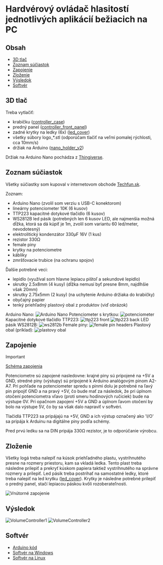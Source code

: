 # Hardvérový ovládač hlasitostí jednotlivých aplikácií bežiacich na PC

## Obsah

- [3D tlač](#3d-tlač)
- [Zoznam súčiastok](#zoznam-súčiastok)
- [Zapojenie](#zapojenie)
- [Zloženie](#zloženie)
- [Výsledok](#výsledok)
- [Softvér](#softvér)

## 3D tlač

Treba vytlačiť:
- krabičku ([controller_case](3d_models/controller_case.stl))
- predný panel ([controller_front_panel](3d_models/controller_front_panel.stl))
- zadné krytky na ledky (6x) ([led_cover](3d_models/led_cover.stl))
- všetky súbory logo_*.stl (odporúčam tlačiť na veľmi pomalej rýchlosti, cca 10mm/s)
- držiak na Arduino ([nano_holder_v2](3d_models/nano_holder_v2.stl))

Držiak na Arduino Nano pochádza z [Thingiverse](https://www.thingiverse.com/thing:596400).

## Zoznam súčiastok

Všetky súčiastky som kupoval v internetovom obchode [Techfun.sk](https://techfun.sk/).

Zoznam:
- Arduino Nano (zvolil som verziu s USB-C konektorom)
- lineárny potenciometer 10K (6 kusov)
- TTP223 kapacitné dotykové tlačidlo (6 kusov)
- WS2812B led pásik (potrebných len 6 kusov LED, ale najmenšia možná dĺžka, ktorá sa dá kúpiť je 1m, zvolil som variantu 60 led/meter, nevodotesný)
- elektrolitický kondenzátor 330µF 16V (1 kus)
- rezistor 330Ω
- female piny
- krytky na potenciometre
- kábliky
- zmršťovacie trubice (na ochranu spojov)

Ďalšie potrebné veci:
- lepidlo (využíval som hlavne lepiacu pištoľ a sekundové lepidlo)
- skrutky 2.5x8mm (4 kusy) (dĺžka nemusí byť presne 8mm, najdlhšie však 20mm)
- skrutky 2.75x5mm (2 kusy) (na uchytenie Arduino držiaka do krabičky)
- obyčajný papier
- tenký priehľadný plastový obal z produktov (viď obrázok)

Arduino Nano:
![Arduino Nano](images/arduino_nano.jpg)
Potenciometer s krytkou:
![potenciometer](images/potentiometer.jpg)
Kapacitné dotykové tlačidlo TTP223:
![ttp223 front](images/ttp223_front.jpg)
![ttp223 back](images/ttp223_back.jpg)
LED pásik WS2812B:
![ws2812b](images/ws2812b_led_strip.jpg)
Female piny:
![female pin headers](images/female_pin_headers.jpg)
Plastový obal (príklad):
![plastovy obal](images/plastovy_obal.jpg)

## Zapojenie

> [!IMPORTANT]
> [Schéma zapojenia](schematic.pdf)

Potenciometre sú zapojené nasledovne: krajné piny sú pripojené na +5V a GND, stredné piny (výstupy) sú pripojené k Arduino analógovým pinom A2-A7. Pri pohľade na potenciometer spredu s pinmi dolu je potrebné na ľavý pin pripojiť GND a na pravý +5V, čo bude mať za následok, že pri úplnom otočení potenciometra vľavo (proti smeru hodinových ručiciek) bude na výstupe 0V. Pri opačnom zapojení +5V a GND a úplnom ľavom otočení by bolo na výstupe 5V, čo by sa však dalo napraviť v softvéri.

Tlačidlá TTP223 sa pripájajú na +5V, GND a ich výstup označený ako 'I/O' sa pripája k Arduinu na digitálne piny podľa schémy.

Pred prvú ledku sa na DIN pripája 330Ω rezistor, je to odporúčanie výrobcu.

## Zloženie

Všetky logá treba nalepiť na kúsok priehľadného plastu, vystrihnutého presne na rozmery priestoru, kam sa vkladá ledka. Tento plast treba následne prilepiť a prekryť kúskom papiera taktiež vystrihnutého na správne rozmery  a prilepiť.
Led pásik treba postrihať na samostatné ledky, ktoré treba nalepiť na led krytku ([led_cover](3d_models/led_cover.stl)). Krytky je následne potrebné prilepiť o predný panel, stačí lepiacou páskou kvôli rozoberateľnosti.

![Vnútorné zapojenie](images/volumecontroller_3.jpg)

## Výsledok

![VolumeController1](images/volumecontroller_1.jpg)
![VolumeController2](images/volumecontroller_2.jpg)

## Softvér

- [Arduino kód](arduino/README.md)
- [Softvér na Windows](windows/README.md)
- [Softvér na Linux](linux/README.md)